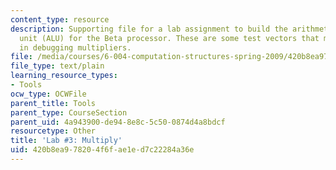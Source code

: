 ```yaml
---
content_type: resource
description: Supporting file for a lab assignment to build the arithmetic and logic
  unit (ALU) for the Beta processor. These are some test vectors that may be helpful
  in debugging multipliers.
file: /media/courses/6-004-computation-structures-spring-2009/420b8ea978204f6fae1ed7c22284a36e_lab3multiply.jsim
file_type: text/plain
learning_resource_types:
- Tools
ocw_type: OCWFile
parent_title: Tools
parent_type: CourseSection
parent_uid: 4a943900-de94-8e8c-5c50-0874d4a8bdcf
resourcetype: Other
title: 'Lab #3: Multiply'
uid: 420b8ea9-7820-4f6f-ae1e-d7c22284a36e
---
```

